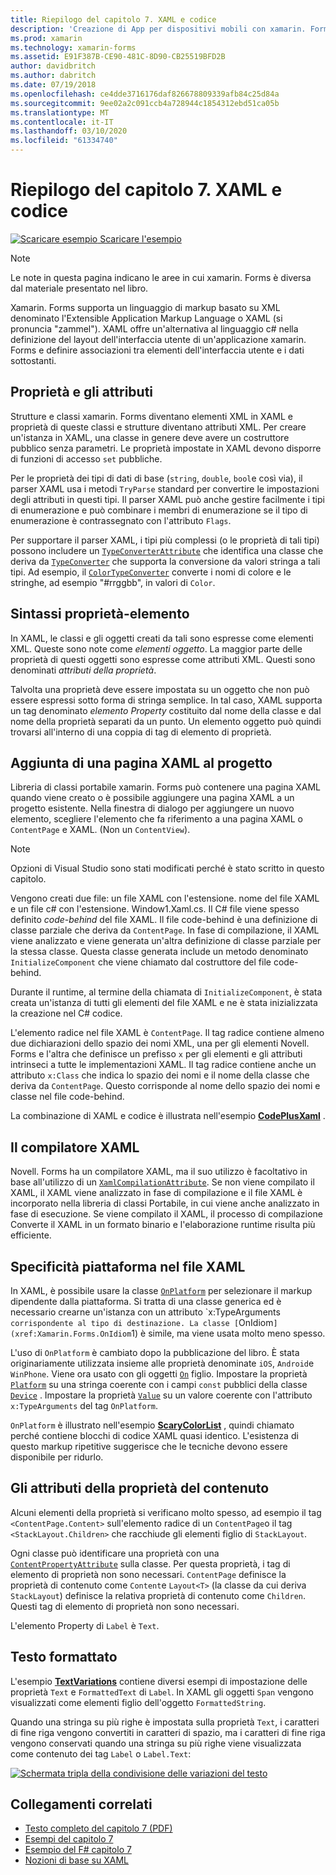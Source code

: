 ```yaml
---
title: Riepilogo del capitolo 7. XAML e codice
description: 'Creazione di App per dispositivi mobili con xamarin. Forms: riepilogo del capitolo 7. XAML e codice'
ms.prod: xamarin
ms.technology: xamarin-forms
ms.assetid: E91F387B-CE90-481C-8D90-CB25519BFD2B
author: davidbritch
ms.author: dabritch
ms.date: 07/19/2018
ms.openlocfilehash: ce4dde3716176daf826678809339afb84c25d84a
ms.sourcegitcommit: 9ee02a2c091ccb4a728944c1854312ebd51ca05b
ms.translationtype: MT
ms.contentlocale: it-IT
ms.lasthandoff: 03/10/2020
ms.locfileid: "61334740"
---
```

# <a name="summary-of-chapter-7-xaml-vs-code"></a>Riepilogo del capitolo 7. XAML e codice

[![Scaricare esempio](~/media/shared/download.png) Scaricare l'esempio](https://github.com/xamarin/xamarin-forms-book-samples/tree/master/Chapter07)

> [!NOTE]
> Le note in questa pagina indicano le aree in cui xamarin. Forms è diversa dal materiale presentato nel libro.

Xamarin. Forms supporta un linguaggio di markup basato su XML denominato l'Extensible Application Markup Language o XAML (si pronuncia "zammel"). XAML offre un'alternativa al linguaggio c# nella definizione del layout dell'interfaccia utente di un'applicazione xamarin. Forms e definire associazioni tra elementi dell'interfaccia utente e i dati sottostanti.

## <a name="properties-and-attributes"></a>Proprietà e gli attributi

Strutture e classi xamarin. Forms diventano elementi XML in XAML e proprietà di queste classi e strutture diventano attributi XML. Per creare un'istanza in XAML, una classe in genere deve avere un costruttore pubblico senza parametri. Le proprietà impostate in XAML devono disporre di funzioni di accesso `set` pubbliche.

Per le proprietà dei tipi di dati di base (`string`, `double`, `bool`e così via), il parser XAML usa i metodi `TryParse` standard per convertire le impostazioni degli attributi in questi tipi. Il parser XAML può anche gestire facilmente i tipi di enumerazione e può combinare i membri di enumerazione se il tipo di enumerazione è contrassegnato con l'attributo `Flags`.

Per supportare il parser XAML, i tipi più complessi (o le proprietà di tali tipi) possono includere un [`TypeConverterAttribute`](xref:Xamarin.Forms.TypeConverterAttribute) che identifica una classe che deriva da [`TypeConverter`](xref:Xamarin.Forms.TypeConverter) che supporta la conversione da valori stringa a tali tipi. Ad esempio, il [`ColorTypeConverter`](xref:Xamarin.Forms.ColorTypeConverter) converte i nomi di colore e le stringhe, ad esempio "#rrggbb", in valori di `Color`.

## <a name="property-element-syntax"></a>Sintassi proprietà-elemento

In XAML, le classi e gli oggetti creati da tali sono espresse come elementi XML. Queste sono note come *elementi oggetto*. La maggior parte delle proprietà di questi oggetti sono espresse come attributi XML. Questi sono denominati *attributi della proprietà*.

Talvolta una proprietà deve essere impostata su un oggetto che non può essere espressi sotto forma di stringa semplice. In tal caso, XAML supporta un tag denominato *elemento Property* costituito dal nome della classe e dal nome della proprietà separati da un punto. Un elemento oggetto può quindi trovarsi all'interno di una coppia di tag di elemento di proprietà.

## <a name="adding-a-xaml-page-to-your-project"></a>Aggiunta di una pagina XAML al progetto

Libreria di classi portabile xamarin. Forms può contenere una pagina XAML quando viene creato o è possibile aggiungere una pagina XAML a un progetto esistente. Nella finestra di dialogo per aggiungere un nuovo elemento, scegliere l'elemento che fa riferimento a una pagina XAML o `ContentPage` e XAML. (Non un `ContentView`).

> [!NOTE]
> Opzioni di Visual Studio sono stati modificati perché è stato scritto in questo capitolo.

Vengono creati due file: un file XAML con l'estensione. nome del file XAML e un file c# con l'estensione. Window1.Xaml.cs. Il C# file viene spesso definito *code-behind* del file XAML. Il file code-behind è una definizione di classe parziale che deriva da `ContentPage`. In fase di compilazione, il XAML viene analizzato e viene generata un'altra definizione di classe parziale per la stessa classe. Questa classe generata include un metodo denominato `InitializeComponent` che viene chiamato dal costruttore del file code-behind.

Durante il runtime, al termine della chiamata di `InitializeComponent`, è stata creata un'istanza di tutti gli elementi del file XAML e ne è stata inizializzata la creazione nel C# codice.

L'elemento radice nel file XAML è `ContentPage`. Il tag radice contiene almeno due dichiarazioni dello spazio dei nomi XML, una per gli elementi Novell. Forms e l'altra che definisce un prefisso `x` per gli elementi e gli attributi intrinseci a tutte le implementazioni XAML. Il tag radice contiene anche un attributo `x:Class` che indica lo spazio dei nomi e il nome della classe che deriva da `ContentPage`. Questo corrisponde al nome dello spazio dei nomi e classe nel file code-behind.

La combinazione di XAML e codice è illustrata nell'esempio [**CodePlusXaml**](https://github.com/xamarin/xamarin-forms-book-samples/tree/master/Chapter07) .

## <a name="the-xaml-compiler"></a>Il compilatore XAML

Novell. Forms ha un compilatore XAML, ma il suo utilizzo è facoltativo in base all'utilizzo di un [`XamlCompilationAttribute`](xref:Xamarin.Forms.Xaml.XamlCompilationAttribute). Se non viene compilato il XAML, il XAML viene analizzato in fase di compilazione e il file XAML è incorporato nella libreria di classi Portabile, in cui viene anche analizzato in fase di esecuzione. Se viene compilato il XAML, il processo di compilazione Converte il XAML in un formato binario e l'elaborazione runtime risulta più efficiente.

## <a name="platform-specificity-in-the-xaml-file"></a>Specificità piattaforma nel file XAML

In XAML, è possibile usare la classe [`OnPlatform`](xref:Xamarin.Forms.OnPlatform`1) per selezionare il markup dipendente dalla piattaforma. Si tratta di una classe generica ed è necessario crearne un'istanza con un attributo `x:TypeArguments` corrispondente al tipo di destinazione. La classe [`OnIdiom`](xref:Xamarin.Forms.OnIdiom`1) è simile, ma viene usata molto meno spesso.

L'uso di `OnPlatform` è cambiato dopo la pubblicazione del libro. È stata originariamente utilizzata insieme alle proprietà denominate `iOS`, `Android`e `WinPhone`. Viene ora usato con gli oggetti [`On`](xref:Xamarin.Forms.On) figlio. Impostare la proprietà [`Platform`](xref:Xamarin.Forms.On.Platform) su una stringa coerente con i campi `const` pubblici della classe [`Device`](xref:Xamarin.Forms.Device) . Impostare la proprietà [`Value`](xref:Xamarin.Forms.On.Value) su un valore coerente con l'attributo `x:TypeArguments` del tag `OnPlatform`.

`OnPlatform` è illustrato nell'esempio [**ScaryColorList**](https://github.com/xamarin/xamarin-forms-book-samples/tree/master/Chapter07/ScaryColorList) , quindi chiamato perché contiene blocchi di codice XAML quasi identico. L'esistenza di questo markup ripetitive suggerisce che le tecniche devono essere disponibile per ridurlo.

## <a name="the-content-property-attributes"></a>Gli attributi della proprietà del contenuto

Alcuni elementi della proprietà si verificano molto spesso, ad esempio il tag `<ContentPage.Content>` sull'elemento radice di un `ContentPage`o il tag `<StackLayout.Children>` che racchiude gli elementi figlio di `StackLayout`.

Ogni classe può identificare una proprietà con una [`ContentPropertyAttribute`](xref:Xamarin.Forms.ContentPropertyAttribute) sulla classe. Per questa proprietà, i tag di elemento di proprietà non sono necessari. `ContentPage` definisce la proprietà di contenuto come `Content`e `Layout<T>` (la classe da cui deriva `StackLayout`) definisce la relativa proprietà di contenuto come `Children`. Questi tag di elemento di proprietà non sono necessari.

L'elemento Property di `Label` è `Text`.

## <a name="formatted-text"></a>Testo formattato

L'esempio [**TextVariations**](https://github.com/xamarin/xamarin-forms-book-samples/tree/master/Chapter07/TextVariations) contiene diversi esempi di impostazione delle proprietà `Text` e `FormattedText` di `Label`. In XAML gli oggetti `Span` vengono visualizzati come elementi figlio dell'oggetto `FormattedString`.

 Quando una stringa su più righe è impostata sulla proprietà `Text`, i caratteri di fine riga vengono convertiti in caratteri di spazio, ma i caratteri di fine riga vengono conservati quando una stringa su più righe viene visualizzata come contenuto dei tag `Label` o `Label.Text`:

 [![Schermata tripla della condivisione delle variazioni del testo](images/ch07fg03-small.png "Variazioni di testo formattato")](images/ch07fg03-large.png#lightbox "Variazioni di testo formattato")

## <a name="related-links"></a>Collegamenti correlati

- [Testo completo del capitolo 7 (PDF)](https://download.xamarin.com/developer/xamarin-forms-book/XamarinFormsBook-Ch07-Apr2016.pdf)
- [Esempi del capitolo 7](https://github.com/xamarin/xamarin-forms-book-samples/tree/master/Chapter07)
- [Esempio del F# capitolo 7](https://github.com/xamarin/xamarin-forms-book-samples/tree/master/Chapter07/FS/CodePlusXaml)
- [Nozioni di base su XAML](~/xamarin-forms/xaml/xaml-basics/index.md)
